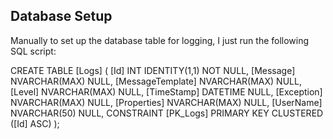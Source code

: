 ## Database Setup

Manually to set up the database table for logging, I just run the following SQL script:


CREATE TABLE [Logs] (
    [Id] INT IDENTITY(1,1) NOT NULL,
    [Message] NVARCHAR(MAX) NULL,
    [MessageTemplate] NVARCHAR(MAX) NULL,
    [Level] NVARCHAR(MAX) NULL,
    [TimeStamp] DATETIME NULL,
    [Exception] NVARCHAR(MAX) NULL,
    [Properties] NVARCHAR(MAX) NULL,
    [UserName] NVARCHAR(50) NULL,
    CONSTRAINT [PK_Logs] PRIMARY KEY CLUSTERED ([Id] ASC)
);
